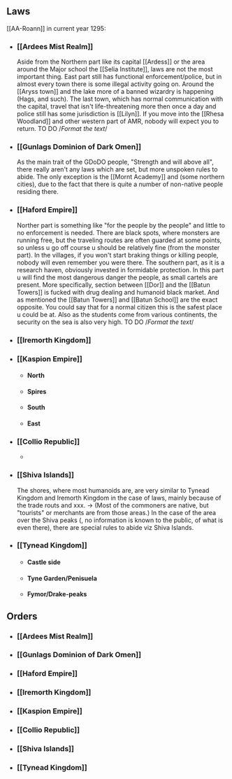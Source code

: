 ## Laws
[[AA-Roann]] in current year 1295:
- ### [[Ardees Mist Realm]]
	Aside from the Northern part like its capital [[Ardess]] or the area around the Major school the [[Selia Institute]], laws are not the most important thing. East part still has functional enforcement/police, but in almost every town there is some illegal activity going on. Around the [[Aryss town]] and the lake more of a banned wizardry is happening (Hags, and such). The last town, which has normal communication with the capital, travel that isn't life-threatening more then once a day and police still has some jurisdiction is [[Lilyn]]. If you move into the [[Rhesa Woodland]] and other western part of AMR, nobody will expect you to return.
	TO DO /*Format the text*/
- ### [[Gunlags Dominion of Dark Omen]]
	As the main trait of the GDoDO people, "Strength and will above all", there really aren't any laws which are set, but more unspoken rules to abide. The only exception is the [[Mornt Academy]] and (some northern cities), due to the fact that there is quite a number of non-native people residing there.
- ### [[Haford Empire]]
	Norther part is something like "for the people by the people" and little to no enforcement is needed. There are black spots, where monsters are running free, but the traveling routes are often guarded at some points, so unless u go off course u should be relatively fine (from the monster part). In the villages, if you won't start braking things or killing people, nobody will even remember you were there. The southern part, as it is a research haven, obviously invested in formidable protection. In this part u will find the most dangerous danger the people, as small cartels are present. More specifically, section between [[Dor]] and the [[Batun Towers]] is fucked with drug dealing and humanoid black market.
	And as mentioned the [[Batun Towers]] and [[Batun School]] are the exact opposite. You could say that for a normal citizen this is the safest place u could be at. Also as the students come from various continents, the security on the sea is also very high. 
	TO DO /*Format the text*/
- ### [[Iremorth Kingdom]]
	
- ### [[Kaspion Empire]]
	- #### North
		
	- #### Spires
		
	- #### South
		
	- #### East
		
- ### [[Collio Republic]]
	- 
- ### [[Shiva Islands]]
	The shores, where most humanoids are, are very similar to Tynead Kingdom and Iremorth Kingdom in the case of laws, mainly because of the trade routs and xxx. -> (Most of the commoners are native, but "tourists" or merchants are from those areas.)    In the case of the area over the Shiva peaks (, no information is known to the public, of what is even there), there are special rules to abide viz Shiva Islands.
- ### [[Tynead Kingdom]]
	- #### Castle side
		
	- #### Tyne Garden/Penisuela
		
	- #### Fymor/Drake-peaks
		


## Orders
- ### [[Ardees Mist Realm]]
	
- ### [[Gunlags Dominion of Dark Omen]]
	
- ### [[Haford Empire]]
	
- ### [[Iremorth Kingdom]]
	
- ### [[Kaspion Empire]]
	
- ### [[Collio Republic]]
	
- ### [[Shiva Islands]]
	
- ### [[Tynead Kingdom]]
	
